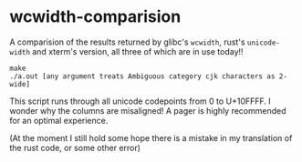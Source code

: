 # wcwidth-comparision

A comparision of the results returned by glibc's `wcwidth`, rust's `unicode-width`
and xterm's version, all three of which are in use today!!
```
make
./a.out [any argument treats Ambiguous category cjk characters as 2-wide]
```
This script runs through all unicode codepoints from 0 to U+10FFFF.
I wonder why the columns are misaligned!
A pager is highly recommended for an optimal experience.

(At the moment I still hold some hope there is a mistake in my translation of the rust
code, or some other error)
